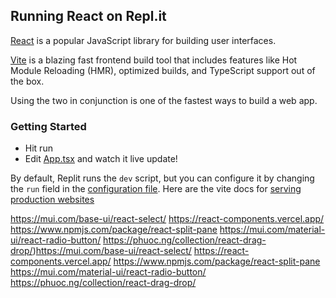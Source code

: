 ## Running React on Repl.it

[React](https://reactjs.org/) is a popular JavaScript library for building user interfaces.

[Vite](https://vitejs.dev/) is a blazing fast frontend build tool that includes features like Hot Module Reloading (HMR), optimized builds, and TypeScript support out of the box.

Using the two in conjunction is one of the fastest ways to build a web app.

### Getting Started
- Hit run
- Edit [App.tsx](#src/App.tsx) and watch it live update!

By default, Replit runs the `dev` script, but you can configure it by changing the `run` field in the [configuration file](#.replit). Here are the vite docs for [serving production websites](https://vitejs.dev/guide/build.html)

https://mui.com/base-ui/react-select/
https://react-components.vercel.app/
https://www.npmjs.com/package/react-split-pane
https://mui.com/material-ui/react-radio-button/
https://phuoc.ng/collection/react-drag-drop/)https://mui.com/base-ui/react-select/
https://react-components.vercel.app/
https://www.npmjs.com/package/react-split-pane
https://mui.com/material-ui/react-radio-button/
https://phuoc.ng/collection/react-drag-drop/
